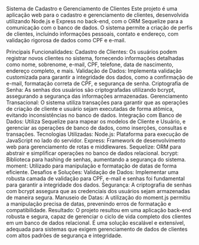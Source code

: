 Sistema de Cadastro e Gerenciamento de Clientes
Este projeto é uma aplicação web para o cadastro e gerenciamento de clientes, desenvolvida utilizando Node.js e Express no back-end, com o ORM Sequelize para a comunicação com o banco de dados. O sistema permite a criação de perfis de clientes, incluindo informações pessoais, contato e endereço, com validação rigorosa de dados como CPF e e-mail.

Principais Funcionalidades:
Cadastro de Clientes: Os usuários podem registrar novos clientes no sistema, fornecendo informações detalhadas como nome, sobrenome, e-mail, CPF, telefone, data de nascimento, endereço completo, e mais.
Validação de Dados: Implementa validação customizada para garantir a integridade dos dados, como a confirmação de e-mail, formatação correta de CPF, e segurança de senha.
Criptografia de Senha: As senhas dos usuários são criptografadas utilizando bcrypt, assegurando a segurança das informações armazenadas.
Gerenciamento Transacional: O sistema utiliza transações para garantir que as operações de criação de cliente e usuário sejam executadas de forma atômica, evitando inconsistências no banco de dados.
Integração com Banco de Dados: Utiliza Sequelize para mapear os modelos de Cliente e Usuário, e gerenciar as operações de banco de dados, como inserções, consultas e transações.
Tecnologias Utilizadas:
Node.js: Plataforma para execução de JavaScript no lado do servidor.
Express: Framework de desenvolvimento web para gerenciamento de rotas e middlewares.
Sequelize: ORM para abstrair e simplificar operações no banco de dados relacional.
bcrypt: Biblioteca para hashing de senhas, aumentando a segurança do sistema.
moment: Utilizado para manipulação e formatação de datas de forma eficiente.
Desafios e Soluções:
Validação de Dados: Implementar uma robusta camada de validação para CPF, e-mail e senhas foi fundamental para garantir a integridade dos dados.
Segurança: A criptografia de senhas com bcrypt assegura que as credenciais dos usuários sejam armazenadas de maneira segura.
Manuseio de Datas: A utilização do moment.js permitiu a manipulação precisa de datas, prevenindo erros de formatação e compatibilidade.
Resultado:
O projeto resultou em uma aplicação back-end robusta e segura, capaz de gerenciar o ciclo de vida completo dos clientes em um banco de dados relacional. É uma solução escalável e extensível, adequada para sistemas que exigem gerenciamento de dados de clientes com altos padrões de segurança e integridade.

